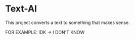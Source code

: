 # Text-AI

This project converts a text to something that makes sense.

FOR EXAMPLE: IDK -> I DON'T KNOW
